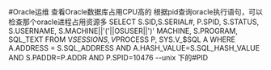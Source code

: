 #Oracle运维
查看Oracle数据库占用CPU高的
根据pid查询oracle执行语句，可以检查那个oracle进程占用资源多
SELECT S.SID,S.SERIAL#, P.SPID, S.STATUS, S.USERNAME,
   S.MACHINE||'('||OSUSER||')' MACHINE,
 S.PROGRAM, SQL_TEXT
    FROM V$SESSION S, V$PROCESS P, SYS.V_$SQL A
    WHERE A.ADDRESS = S.SQL_ADDRESS
           AND A.HASH_VALUE=S.SQL_HASH_VALUE
           AND S.PADDR=P.ADDR
           AND P.SPID=10476   --unix 下的#PID
